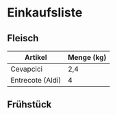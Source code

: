 # Einkaufsliste

## Fleisch

| Artikel          | Menge (kg) |
| ---------------- | ---------- |
| Cevapcici        | 2,4        |
| Entrecote (Aldi) | 4          |

## Frühstück
